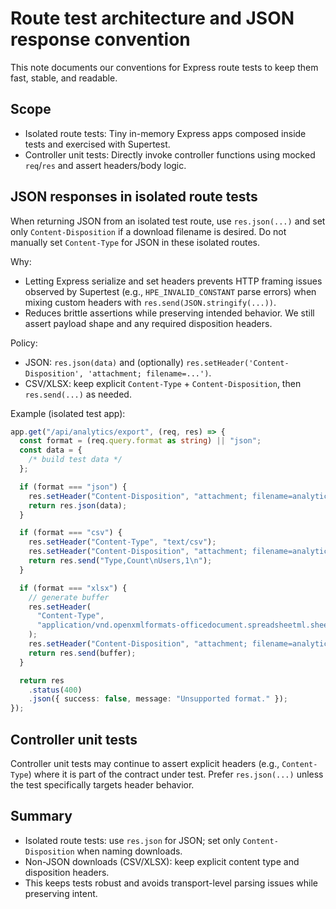 # Route test architecture and JSON response convention

This note documents our conventions for Express route tests to keep them fast, stable, and readable.

## Scope

- Isolated route tests: Tiny in-memory Express apps composed inside tests and exercised with Supertest.
- Controller unit tests: Directly invoke controller functions using mocked `req`/`res` and assert headers/body logic.

## JSON responses in isolated route tests

When returning JSON from an isolated test route, use `res.json(...)` and set only `Content-Disposition` if a download filename is desired. Do not manually set `Content-Type` for JSON in these isolated routes.

Why:

- Letting Express serialize and set headers prevents HTTP framing issues observed by Supertest (e.g., `HPE_INVALID_CONSTANT` parse errors) when mixing custom headers with `res.send(JSON.stringify(...))`.
- Reduces brittle assertions while preserving intended behavior. We still assert payload shape and any required disposition headers.

Policy:

- JSON: `res.json(data)` and (optionally) `res.setHeader('Content-Disposition', 'attachment; filename=...')`.
- CSV/XLSX: keep explicit `Content-Type` + `Content-Disposition`, then `res.send(...)` as needed.

Example (isolated test app):

```ts
app.get("/api/analytics/export", (req, res) => {
  const format = (req.query.format as string) || "json";
  const data = {
    /* build test data */
  };

  if (format === "json") {
    res.setHeader("Content-Disposition", "attachment; filename=analytics.json");
    return res.json(data);
  }

  if (format === "csv") {
    res.setHeader("Content-Type", "text/csv");
    res.setHeader("Content-Disposition", "attachment; filename=analytics.csv");
    return res.send("Type,Count\nUsers,1\n");
  }

  if (format === "xlsx") {
    // generate buffer
    res.setHeader(
      "Content-Type",
      "application/vnd.openxmlformats-officedocument.spreadsheetml.sheet"
    );
    res.setHeader("Content-Disposition", "attachment; filename=analytics.xlsx");
    return res.send(buffer);
  }

  return res
    .status(400)
    .json({ success: false, message: "Unsupported format." });
});
```

## Controller unit tests

Controller unit tests may continue to assert explicit headers (e.g., `Content-Type`) where it is part of the contract under test. Prefer `res.json(...)` unless the test specifically targets header behavior.

## Summary

- Isolated route tests: use `res.json` for JSON; set only `Content-Disposition` when naming downloads.
- Non-JSON downloads (CSV/XLSX): keep explicit content type and disposition headers.
- This keeps tests robust and avoids transport-level parsing issues while preserving intent.
